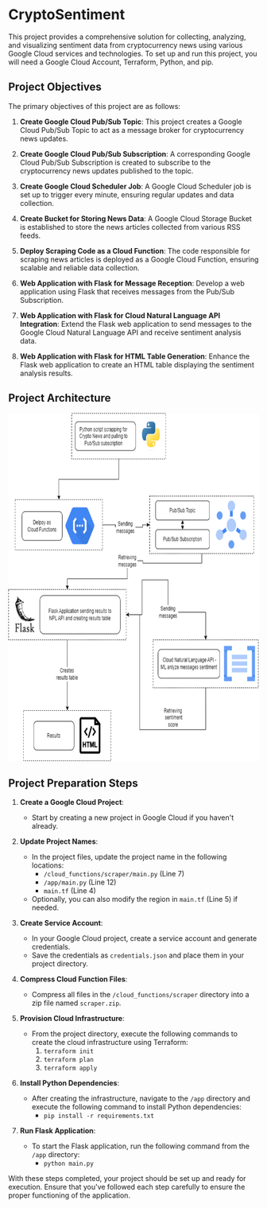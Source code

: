 # CryptoSentiment
This project provides a comprehensive solution for collecting, analyzing, and visualizing sentiment data from cryptocurrency news using various Google Cloud services and technologies. To set up and run this project, you will need a Google Cloud Account, Terraform, Python, and pip.

## Project Objectives

The primary objectives of this project are as follows:

1. **Create Google Cloud Pub/Sub Topic**: This project creates a Google Cloud Pub/Sub Topic to act as a message broker for cryptocurrency news updates.

2. **Create Google Cloud Pub/Sub Subscription**: A corresponding Google Cloud Pub/Sub Subscription is created to subscribe to the cryptocurrency news updates published to the topic.

3. **Create Google Cloud Scheduler Job**: A Google Cloud Scheduler job is set up to trigger every minute, ensuring regular updates and data collection.

4. **Create Bucket for Storing News Data**: A Google Cloud Storage Bucket is established to store the news articles collected from various RSS feeds.

5. **Deploy Scraping Code as a Cloud Function**: The code responsible for scraping news articles is deployed as a Google Cloud Function, ensuring scalable and reliable data collection.

6. **Web Application with Flask for Message Reception**: Develop a web application using Flask that receives messages from the Pub/Sub Subscription.

7. **Web Application with Flask for Cloud Natural Language API Integration**: Extend the Flask web application to send messages to the Google Cloud Natural Language API and receive sentiment analysis data.

8. **Web Application with Flask for HTML Table Generation**: Enhance the Flask web application to create an HTML table displaying the sentiment analysis results.

## Project Architecture

<img src="resources/architecture.png" alt="alt text" title="Architecture" width="720" height="700">

## Project Preparation Steps

1. **Create a Google Cloud Project**:
   - Start by creating a new project in Google Cloud if you haven't already.

2. **Update Project Names**:
   - In the project files, update the project name in the following locations:
     - `/cloud_functions/scraper/main.py` (Line 7)
     - `/app/main.py` (Line 12)
     - `main.tf` (Line 4)
   - Optionally, you can also modify the region in `main.tf` (Line 5) if needed.

3. **Create Service Account**:
   - In your Google Cloud project, create a service account and generate credentials.
   - Save the credentials as `credentials.json` and place them in your project directory.

4. **Compress Cloud Function Files**:
   - Compress all files in the `/cloud_functions/scraper` directory into a zip file named `scraper.zip`.

5. **Provision Cloud Infrastructure**:
   - From the project directory, execute the following commands to create the cloud infrastructure using Terraform:
     1. `terraform init`
     2. `terraform plan`
     3. `terraform apply`

6. **Install Python Dependencies**:
   - After creating the infrastructure, navigate to the `/app` directory and execute the following command to install Python dependencies:
     - `pip install -r requirements.txt`

7. **Run Flask Application**:
   - To start the Flask application, run the following command from the `/app` directory:
     - `python main.py`

With these steps completed, your project should be set up and ready for execution. Ensure that you've followed each step carefully to ensure the proper functioning of the application.
